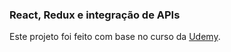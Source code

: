 ### React, Redux e integração de APIs

Este projeto foi feito com base no curso da [Udemy](https://www.udemy.com/course/react-redux-e-integracao-de-apis/).
